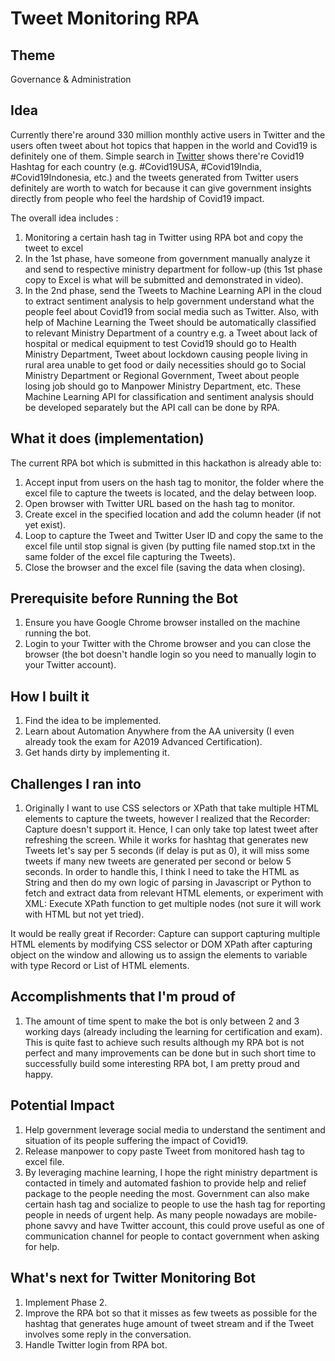 # Tweet Monitoring RPA

## Theme
Governance & Administration

## Idea
Currently there're around 330 million monthly active users in Twitter and the users often tweet about hot topics that happen in the world and Covid19 is definitely one of them. Simple search in [Twitter](https://twitter.com/explore) shows there're Covid19 Hashtag for each country (e.g. #Covid19USA, #Covid19India, #Covid19Indonesia, etc.) and the tweets generated from Twitter users definitely are worth to watch for because it can give government insights directly from people who feel the hardship of Covid19 impact. 

The overall idea includes :
1. Monitoring a certain hash tag in Twitter using RPA bot and copy the tweet to excel
2. In the 1st phase, have someone from government manually analyze it and send to respective ministry department for follow-up (this 1st phase copy to Excel is what will be submitted and demonstrated in video).
3. In the 2nd phase, send the Tweets to Machine Learning API in the cloud to extract sentiment analysis to help government understand what the people feel about Covid19 from social media such as Twitter. Also, with help of Machine Learning the Tweet should be automatically classified to relevant Ministry Department of a country e.g. a Tweet about lack of hospital or medical equipment to test Covid19 should go to Health Ministry Department, Tweet about lockdown causing people living in rural area unable to get food or daily necessities should go to Social Ministry Department or Regional Government, Tweet about people losing job should go to Manpower Ministry Department, etc. These Machine Learning API for classification and sentiment analysis should be developed separately but the API call can be done by RPA.

## What it does (implementation)
The current RPA bot which is submitted in this hackathon is already able to:
1. Accept input from users on the hash tag to monitor, the folder where the excel file to capture the tweets is located, and the delay between loop.
2. Open browser with Twitter URL based on the hash tag to monitor.
3. Create excel in the specified location and add the column header (if not yet exist).
4. Loop to capture the Tweet and Twitter User ID and copy the same to the excel file until stop signal is given (by putting file named stop.txt in the same folder of the excel file capturing the Tweets).
5. Close the browser and the excel file (saving the data when closing).

## Prerequisite before Running the Bot
1. Ensure you have Google Chrome browser installed on the machine running the bot.
2. Login to your Twitter with the Chrome browser and you can close the browser (the bot doesn't handle login so you need to manually login to your Twitter account).

## How I built it
1. Find the idea to be implemented.
2. Learn about Automation Anywhere from the AA university (I even already took the exam for A2019 Advanced Certification).
3. Get hands dirty by implementing it.

## Challenges I ran into
1. Originally I want to use CSS selectors or XPath that take multiple HTML elements to capture the tweets, however I realized that the Recorder: Capture doesn't support it. Hence, I can only take top latest tweet after refreshing the screen. While it works for hashtag that generates new Tweets let's say per 5 seconds (if delay is put as 0), it will miss some tweets if many new tweets are generated per second or below 5 seconds. In order to handle this, I think I need to take the HTML as String and then do my own logic of parsing in Javascript or Python to fetch and extract data from relevant HTML elements, or experiment with XML: Execute XPath function to get multiple nodes (not sure it will work with HTML but not yet tried). 

It would be really great if Recorder: Capture can support capturing multiple HTML elements by modifying CSS selector or DOM XPath after capturing object on the window and allowing us to assign the elements to variable with type Record or List of HTML elements.

## Accomplishments that I'm proud of
1. The amount of time spent to make the bot is only between 2 and 3 working days (already including the learning for certification and exam). This is quite fast to achieve such results although my RPA bot is not perfect and many improvements can be done but in such short time to successfully build some interesting RPA bot, I am pretty proud and happy.

## Potential Impact
1. Help government leverage social media to understand the sentiment and situation of its people suffering the impact of Covid19.
2. Release manpower to copy paste Tweet from monitored hash tag to excel file.
3. By leveraging machine learning, I hope the right ministry department is contacted in timely and automated fashion to provide help and relief package to the people needing the most. Government can also make certain hash tag and socialize to people to use the hash tag for reporting people in needs of urgent help. As many people nowadays are mobile-phone savvy and have Twitter account, this could prove useful as one of communication channel for people to contact government when asking for help.

## What's next for Twitter Monitoring Bot
1. Implement Phase 2.
2. Improve the RPA bot so that it misses as few tweets as possible for the hashtag that generates huge amount of tweet stream and if the Tweet involves some reply in the conversation.
3. Handle Twitter login from RPA bot.
